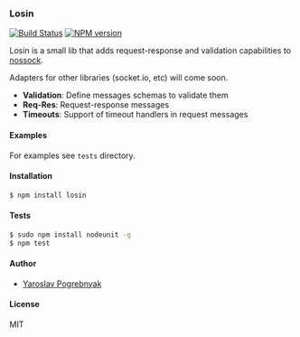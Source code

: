 ### Losin

[![Build Status](https://travis-ci.org/yyyar/losin.svg?branch=master)](https://travis-ci.org/yyyar/losin) [![NPM version](https://badge.fury.io/js/losin.svg)](http://badge.fury.io/js/losin)

Losin is a small lib that adds request-response and validation capabilities to [nossock](https://github.com/yyyar/nossock).

Adapters for other libraries (socket.io, etc) will come soon.

* **Validation**: Define messages schemas to validate them
* **Req-Res**: Request-response messages
* **Timeouts**: Support of timeout handlers in request messages

#### Examples
For examples see `tests` directory.

#### Installation
```bash
$ npm install losin
```

#### Tests
```bash
$ sudo npm install nodeunit -g
$ npm test
```

#### Author
* [Yaroslav Pogrebnyak](https://github.com/yyyar/)

#### License
MIT
